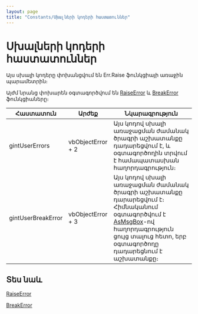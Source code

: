 ```yaml
---
layout: page
title: "Constants/Սխալների կոդերի հաստատուններ"
---
```


# Սխալների կոդերի հաստատուններ

Այս սխալի կոդերը փոխանցվում են Err.Raise ֆունկցիայի առաջին պարամետրին։

Այժմ նրանց փոխարեն օգտագործվում են [RaiseError](../Functions/Functions/InterfaceManagment/RaiseError.md) և [BreakError](../Functions/Functions/InterfaceManagment/BreakError.md) ֆունկցիաները։

| Հաստատուն | Արժեք | Նկարագրություն |
|--|--|--|
| gintUserErrors | vbObjectError + 2 | Այս կոդով սխալի առաջացման ժամանակ ծրագրի աշխատանքը դադարեցվում է, և օգտագործողին տրվում է համապատասխան հաղորդագրություն։ |
| gintUserBreakError | vbObjectError + 3 | Այս կոդով սխալի առաջացման ժամանակ ծրագրի աշխատանքը դարարեցվում է։ Հիմնականում օգտագործվում է [AsMsgBox](../Functions/Functions/InterfaceManagment/AsMsgBox.html)-ով հաղորդագրություն ցույց տալուց հետո, երբ օգտագործողը դադարեցնում է աշխատանքը։ |

## Տես նաև

[RaiseError](../Functions/Functions/InterfaceManagment/RaiseError.md)

[BreakError](../Functions/Functions/InterfaceManagment/BreakError.md)
